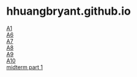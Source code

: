 # hhuangbryant.github.io

[A1](assi1.html)
<br>[A6](Assignment6.html)
<br>[A7](function.html)
<br>[A8](assignment8.html)
<br>[A9](Assignment9.html)
<br>[A10](A10.html)
<br>[midterm part 1](Mpart1.html)
